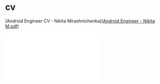 # cv
[Android Engineer CV - Nikita Mirashnichenka]([Android Engineer - Nikita M.pdf](https://github.com/MikitaMirosha/cv/blob/master/Android%20Engineer%20-%20Nikita%20M.pdf))

![Screenshot of a comment on a GitHub issue showing an image, added in the Markdown, of an Octocat smiling and raising a tentacle.]([https://myoctocat.com/assets/images/base-octocat.svg](https://github.com/MikitaMirosha/cv/blob/master/Android%20Engineer%20-%20Nikita%20M.pdf)https://github.com/MikitaMirosha/cv/blob/master/Android%20Engineer%20-%20Nikita%20M.pdf)
